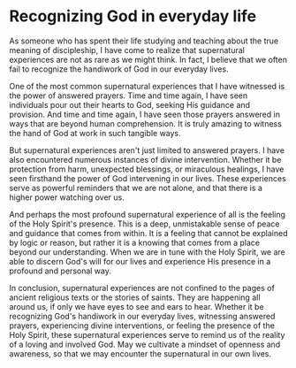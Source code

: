 # Recognizing God in everyday life

As someone who has spent their life studying and teaching about the true meaning of discipleship, I
have come to realize that supernatural experiences are not as rare as we might think. In fact, I
believe that we often fail to recognize the handiwork of God in our everyday lives.

One of the most common supernatural experiences that I have witnessed is the power of answered
prayers. Time and time again, I have seen individuals pour out their hearts to God, seeking His
guidance and provision. And time and time again, I have seen those prayers answered in ways that
are beyond human comprehension. It is truly amazing to witness the hand of God at work in such
tangible ways.

But supernatural experiences aren't just limited to answered prayers. I have also encountered
numerous instances of divine intervention. Whether it be protection from harm, unexpected
blessings, or miraculous healings, I have seen firsthand the power of God intervening in our lives.
These experiences serve as powerful reminders that we are not alone, and that there is a higher
power watching over us.

And perhaps the most profound supernatural experience of all is the feeling of the Holy Spirit's
presence. This is a deep, unmistakable sense of peace and guidance that comes from within. It is a
feeling that cannot be explained by logic or reason, but rather it is a knowing that comes from a
place beyond our understanding. When we are in tune with the Holy Spirit, we are able to discern
God's will for our lives and experience His presence in a profound and personal way.

In conclusion, supernatural experiences are not confined to the pages of ancient religious texts or
the stories of saints. They are happening all around us, if only we have eyes to see and ears to
hear. Whether it be recognizing God's handiwork in our everyday lives, witnessing answered prayers,
experiencing divine interventions, or feeling the presence of the Holy Spirit, these supernatural
experiences serve to remind us of the reality of a loving and involved God. May we cultivate a
mindset of openness and awareness, so that we may encounter the supernatural in our own lives.

